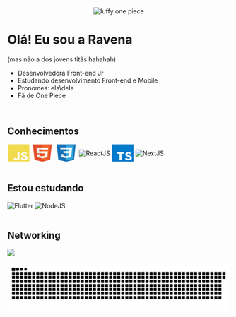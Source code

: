 <div align="center">
<img align="center" alt="luffy one piece" src="https://i.pinimg.com/originals/2b/d2/1a/2bd21a2dc9b3eb8f77cd60ac3f44ab83.gif"/>
</div>
<h1> Olá! Eu sou a Ravena </h1>
(mas não a dos jovens titãs hahahah)

- Desenvolvedora Front-end Jr
- Estudando desenvolvimento Front-end e Mobile
- Pronomes: ela\dela
- Fã de One Piece
  
<div style="display: inline_block"><br>
  <h2> Conhecimentos </h2>
  <img align="center" alt="Js" height="40" width="50" src="https://raw.githubusercontent.com/devicons/devicon/master/icons/javascript/javascript-plain.svg">
  <img align="center" alt="HTML" height="40" width="50" src="https://raw.githubusercontent.com/devicons/devicon/master/icons/html5/html5-original.svg">
   <img align="center" alt="CSS" height="40" width="50" src="https://raw.githubusercontent.com/devicons/devicon/master/icons/css3/css3-original.svg">
  <img align="center" alt="ReactJS" height="40" width="50" src="https://cdn.jsdelivr.net/gh/devicons/devicon/icons/react/react-original.svg" />
  <img align="center" alt="Ts" height="40" width="50" src="https://raw.githubusercontent.com/devicons/devicon/master/icons/typescript/typescript-plain.svg">
   <img align="center" alt="NextJS" height="40" width="50" src="https://cdn.jsdelivr.net/gh/devicons/devicon/icons/nextjs/nextjs-original.svg" />
</div>
 
<div style="display: inline_block"><br>
   <h2>Estou estudando</h2>
   <img align="center" alt="Flutter" height="40" width="50" src="https://cdn.jsdelivr.net/gh/devicons/devicon/icons/flutter/flutter-original.svg" />
   <img align="center" alt="NodeJS" height="40" width="50" src="https://cdn.jsdelivr.net/gh/devicons/devicon/icons/vuejs/vuejs-original.svg" />
  
          
          
</div>

<div><br>
  <h2>Networking</h2>
  <a href="https://www.linkedin.com/in/ravenascampos" target="_blank"><img src="https://img.shields.io/badge/-LinkedIn-%230077B5?style=for-the-badge&logo=linkedin&logoColor=white" target="_blank"></a>
  
  ![Snake animation](https://github.com/ravenascampos/ravenascampos/blob/output/github-contribution-grid-snake.svg)
</div>

